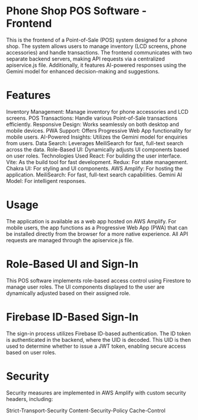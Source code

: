 # Phone Shop POS Software - Frontend
This is the frontend of a Point-of-Sale (POS) system designed for a phone shop. The system allows users to manage inventory (LCD screens, phone accessories) and handle transactions. The frontend communicates with two separate backend servers, making API requests via a centralized apiservice.js file. Additionally, it features AI-powered responses using the Gemini model for enhanced decision-making and suggestions.

# Features
Inventory Management: Manage inventory for phone accessories and LCD screens.
POS Transactions: Handle various Point-of-Sale transactions efficiently.
Responsive Design: Works seamlessly on both desktop and mobile devices.
PWA Support: Offers Progressive Web App functionality for mobile users.
AI-Powered Insights: Utilizes the Gemini model for enquiries from users.
Data Search: Leverages MeiliSearch for fast, full-text search across the data.
Role-Based UI: Dynamically adjusts UI components based on user roles.
Technologies Used
React: For building the user interface.
Vite: As the build tool for fast development.
Redux: For state management.
Chakra UI: For styling and UI components.
AWS Amplify: For hosting the application.
MeiliSearch: For fast, full-text search capabilities.
Gemini AI Model: For intelligent responses.

# Usage
The application is available as a web app hosted on AWS Amplify.
For mobile users, the app functions as a Progressive Web App (PWA) that can be installed directly from the browser for a more native experience.
All API requests are managed through the apiservice.js file.

# Role-Based UI and Sign-In
This POS software implements role-based access control using Firestore to manage user roles. The UI components displayed to the user are dynamically adjusted based on their assigned role.

# Firebase ID-Based Sign-In
The sign-in process utilizes Firebase ID-based authentication. The ID token is authenticated in the backend, where the UID is decoded. This UID is then used to determine whether to issue a JWT token, enabling secure access based on user roles.

# Security
Security measures are implemented in AWS Amplify with custom security headers, including:

Strict-Transport-Security
Content-Security-Policy
Cache-Control